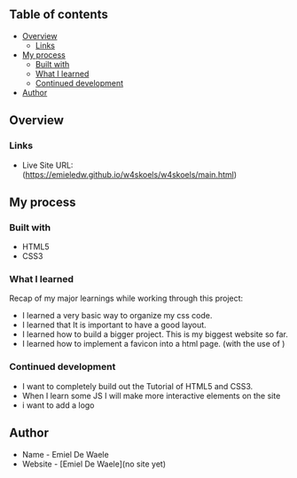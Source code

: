 ## Table of contents

- [Overview](#overview)
  - [Links](#links)
- [My process](#my-process)
  - [Built with](#built-with)
  - [What I learned](#what-i-learned)
  - [Continued development](#continued-development)
- [Author](#author)

## Overview

### Links

- Live Site URL: (https://emieledw.github.io/w4skoels/w4skoels/main.html)

## My process

### Built with

- HTML5
- CSS3

### What I learned

Recap of my major learnings while working through this project:

- I learned a very basic way to organize my css code.
- I learned that It is important to have a good layout.
- I learned how to build a bigger project. This is my biggest website so far.
- I learned how to implement a favicon into a html page. (with the use of <link>)

### Continued development

- I want to completely build out the Tutorial of HTML5 and CSS3.
- When I learn some JS I will make more interactive elements on the site
- i want to add a logo

## Author

- Name - Emiel De Waele
- Website - [Emiel De Waele](no site yet)
